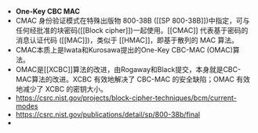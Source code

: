 - **One-Key CBC MAC**
- CMAC 身份验证模式在特殊出版物 800-38B ([[SP 800-38B]])中指定，可与任何经批准的块密码([[Block cipher]])一起使用。[[CMAC]] 代表基于密码的消息认证代码 ([[MAC]])，类似于 [[HMAC]]，即基于散列的 MAC 算法。
- CMAC本质上是Iwata和Kurosawa提出的One-Key CBC-MAC (OMAC)算法。
- OMAC是[[XCBC]]算法的改进，由Rogaway和Black提交，本身就是CBC-MAC算法的改进。XCBC 有效地解决了 CBC-MAC 的安全缺陷；OMAC 有效地减少了 XCBC 的密钥大小。
- https://csrc.nist.gov/projects/block-cipher-techniques/bcm/current-modes
- https://csrc.nist.gov/publications/detail/sp/800-38b/final
-